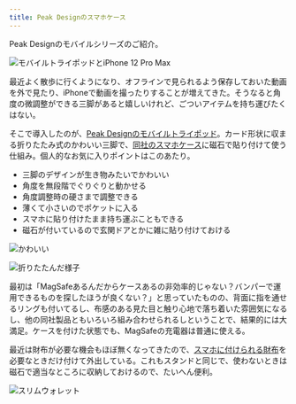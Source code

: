 ```yaml
---
title: Peak Designのスマホケース
---
```

Peak Designのモバイルシリーズのご紹介。

![](https://lh5.googleusercontent.com/j3sJaSBboBW9-uZaft_lSOTN4T8aoA3nz13v_SMnq4xNX9cxNTGkZfA4xbwsU6TFWvI4d6dXnVOfNozfAYgp-GS1W_1neEbkSJUlkzKac5n8zVdYd8wLjdPos2Qsbuz7pd6Q19B55majM40W-tSNGqr0JuaWDUHxOKpNZKK0utyXQ6Du_5iPrrmA "モバイルトライポッドとiPhone 12 Pro Max")

最近よく散歩に行くようになり、オフラインで見られるよう保存しておいた動画を外で見たり、iPhoneで動画を撮ったりすることが増えてきた。そうなると角度の微調整ができる三脚があると嬉しいけれど、ごついアイテムを持ち運びたくはない。

そこで導入したのが、[Peak Designのモバイルトライポッド](https://www.amazon.co.jp/dp/B09FRZPLL3)。カード形状に収まる折りたたみ式のかわいい三脚で、[同社のスマホケース](https://www.amazon.co.jp/dp/B09FP3HP7Z?)に磁石で貼り付けて使う仕組み。個人的なお気に入りポイントはこのあたり。

*   三脚のデザインが生き物みたいでかわいい
*   角度を無段階でぐりぐりと動かせる
*   角度調整時の硬さまで調整できる
*   薄くて小さいのでポケットに入る
*   スマホに貼り付けたまま持ち運ぶこともできる
*   磁石が付いているので玄関ドアとかに雑に貼り付けておける

![](https://lh5.googleusercontent.com/LOvRgeD8Cizr5bY0IagLU8H5WtzCWHjVDIGLMzNtHo0GtRWHbvb4vbLvMPnCbQTEGctgnbPZ-5lU8unnMbgHfBoPjPArMwAAN2ZsP1t2aqKhs8HMgxgWBMqPRnf2bZK2mFL-939d-nPtE-QRcw8SyCl40cTl9BHeYl-gt35xje53QnztXlnOnBXt "かわいい")

![](https://lh3.googleusercontent.com/6u8glR-RmFH7X6_pG03O0R7VfOgY92_p_vpqE10K1a7w45BvVw-7Wz9Oxe6KBXXga_tUwIGNaqJaXTi5ipM1v0pqoxueUU2_QgpepxsZ_4_s-41C6oslhO4lqBWTDwbD4C71CntXITbRk1HRSbr24TWr9z09-ezf4BQ48pIScKQGVgKoAB_1QP9T "折りたたんだ様子")

最初は「MagSafeあるんだからケースあるの非効率的じゃない？バンパーで運用できるものを探したほうが良くない？」と思っていたものの、背面に指を通せるリングも付いてるし、布感のある見た目と触り心地で落ち着いた雰囲気になるし、他の同社製品ともいろいろ組み合わせられるしということで、結果的には大満足。ケースを付けた状態でも、MagSafeの充電器は普通に使える。

最近は財布が必要な機会もほぼ無くなってきたので、[スマホに付けられる財布](https://www.amazon.co.jp/dp/B09FSGW671)を必要なときだけ付けて外出している。これもスタンドと同じで、使わないときは磁石で適当なところに収納しておけるので、たいへん便利。

![](https://lh3.googleusercontent.com/l26HlLOpww3FreEGOV7D0sbafyLj079KvfKqEoXx_kFOy7-YXn4vkzlQ8KqGYRzavnt8lT1NoI6CTvOSZ4-9WbgmqUZlC4yYN3Nkptqa60fckqX4g4wAAI7eBn55pYJ67seEJ0pVzpbiDId5wmiIN3EKGDJpaZMPWUJrjpJ67pDRHu2wiqHjdmlI "スリムウォレット")
